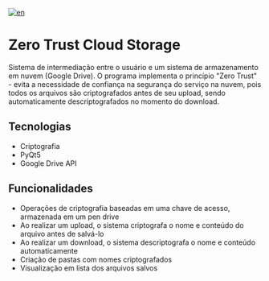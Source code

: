 [![en](https://img.shields.io/badge/lang-en-red.svg)](https://github.com/allanwk/ZeroTrustCloudStorage/blob/master/README.md)

Zero Trust Cloud Storage
==================

Sistema de intermediação entre o usuário e um sistema de armazenamento em nuvem (Google Drive).
O programa implementa o princípio "Zero Trust" - evita a necessidade de confiança na segurança do
serviço na nuvem, pois todos os arquivos são criptografados antes de seu upload, sendo automaticamente
descriptografados no momento do download.

Tecnologias
------------

- Criptografia
- PyQt5
- Google Drive API

Funcionalidades
----------------------

- Operações de criptografia baseadas em uma chave de acesso, armazenada em um pen drive
- Ao realizar um upload, o sistema criptografa o nome e conteúdo do arquivo antes de salvá-lo
- Ao realizar um download, o sistema descriptografa o nome e conteúdo automaticamente
- Criação de pastas com nomes criptografados
- Visualização em lista dos arquivos salvos